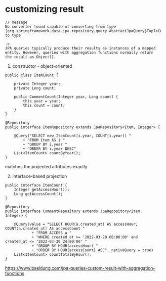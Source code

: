 # customizing result

````
// message
No converter found capable of converting from type [org.springframework.data.jpa.repository.query.AbstractJpaQuery$TupleConverter$TupleBackedMap] to type

->
JPA queries typically produce their results as instances of a mapped entity. However, queries with aggregation functions normally return the result as Object[].
````
1. constructor - object-oriented
````
public class ItemCount {
    
    private Integer year;
    private Long count;

    public CommentCount(Integer year, Long count) {
        this.year = year;
        this.count = count;
    }
}
````
````
@Repository
public interface ItemRepository extends JpaRepository<Item, Integer> {
    
    @Query("SELECT new ItemCount(i.year, COUNT(i.year)) "
    	+ "FROM Item AS i " 
    	+ "GROUP BY i.year "
    	+ "ORDER BY i.year DESC"
	List<ItemCount> countByYear();
}
````
matches the projected attributes exactly

2. interface-based projection
````
public interface ItemCount {
    Integer getAccessHour());
    Long getAccessCount();
}
````
````
@Repository
public interface CommentRepository extends JpaRepository<Item, Integer> {
    
    @Query(value = "SELECT HOUR(a.created_at) AS accessHour, COUNT(a.created_at) AS accessCount "
    		+ "FROM ACCESS a "
			+ "WHERE created_at >= '2022-03-20 00:00:00' and created_at <= '2022-03-20 24:00:00' " 
			+ "GROUP BY HOUR(accessHour) "
			+ "ORDER BY HOUR(accessCount) ASC", nativeQuery = true)
	List<ItemCount> countTotalByHour();
}
````

https://www.baeldung.com/jpa-queries-custom-result-with-aggregation-functions